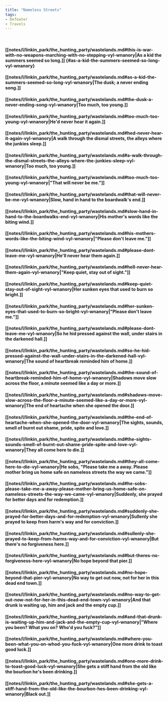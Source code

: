 ```yaml
---
title: "Nameless Streets"
tags:
- Defeater
- Travels
---
```

&nbsp;
#### [[notes/l/linkin_park/the_hunting_party/wastelands.md#this-is-war-with-no-weapons-marching-with-no-stepping-vyl-wnanory|As a kid the summers seemed so long.]] {#as-a-kid-the-summers-seemed-so-long-vyl-wnanory}
#### [[notes/l/linkin_park/the_hunting_party/wastelands.md#as-a-kid-the-summers-seemed-so-long-vyl-wnanory|The dusk; a never ending song.]]
#### [[notes/l/linkin_park/the_hunting_party/wastelands.md#the-dusk-a-never-ending-song-vyl-wnanory|Too much, too young.]]
#### [[notes/l/linkin_park/the_hunting_party/wastelands.md#too-much-too-young-vyl-wnanory|He'd never hear it again.]]
#### [[notes/l/linkin_park/the_hunting_party/wastelands.md#hed-never-hear-it-again-vyl-wnanory|A walk through the dismal streets, the alleys where the junkies sleep.]]
#### [[notes/l/linkin_park/the_hunting_party/wastelands.md#a-walk-through-the-dismal-streets-the-alleys-where-the-junkies-sleep-vyl-wnanory|Too much, too young.]]
#### [[notes/l/linkin_park/the_hunting_party/wastelands.md#too-much-too-young-vyl-wnanory|"That will never be me."]]
#### [[notes/l/linkin_park/the_hunting_party/wastelands.md#that-will-never-be-me-vyl-wnanory|Slow, hand in hand to the boardwalk's end.]]
#### [[notes/l/linkin_park/the_hunting_party/wastelands.md#slow-hand-in-hand-to-the-boardwalks-end-vyl-wnanory|His mother's words like the biting wind.]]
#### [[notes/l/linkin_park/the_hunting_party/wastelands.md#his-mothers-words-like-the-biting-wind-vyl-wnanory|"Please don't leave me."]]
#### [[notes/l/linkin_park/the_hunting_party/wastelands.md#please-dont-leave-me-vyl-wnanory|He'll never hear them again.]]
#### [[notes/l/linkin_park/the_hunting_party/wastelands.md#hell-never-hear-them-again-vyl-wnanory|"Keep quiet, stay out of sight."]]
#### [[notes/l/linkin_park/the_hunting_party/wastelands.md#keep-quiet-stay-out-of-sight-vyl-wnanory|Her sunken eyes that used to burn so bright.]]
#### [[notes/l/linkin_park/the_hunting_party/wastelands.md#her-sunken-eyes-that-used-to-burn-so-bright-vyl-wnanory|"Please don't leave me."]]
#### [[notes/l/linkin_park/the_hunting_party/wastelands.md#please-dont-leave-me-vyl-wnanory|So he hid pressed against the wall, under stairs in the darkened hall.]]
#### [[notes/l/linkin_park/the_hunting_party/wastelands.md#so-he-hid-pressed-against-the-wall-under-stairs-in-the-darkened-hall-vyl-wnanory|The sound of heartbreak reminded him of home.]]
#### [[notes/l/linkin_park/the_hunting_party/wastelands.md#the-sound-of-heartbreak-reminded-him-of-home-vyl-wnanory|Shadows move slow across the floor, a minute seemed like a day or more.]]
#### [[notes/l/linkin_park/the_hunting_party/wastelands.md#shadows-move-slow-across-the-floor-a-minute-seemed-like-a-day-or-more-vyl-wnanory|The end of heartache when she opened the door.]]
#### [[notes/l/linkin_park/the_hunting_party/wastelands.md#the-end-of-heartache-when-she-opened-the-door-vyl-wnanory|The sights, sounds, smell of burnt out shame, pride, spite and love.]]
#### [[notes/l/linkin_park/the_hunting_party/wastelands.md#the-sights-sounds-smell-of-burnt-out-shame-pride-spite-and-love-vyl-wnanory|They all come here to die.]]
#### [[notes/l/linkin_park/the_hunting_party/wastelands.md#they-all-come-here-to-die-vyl-wnanory|He sobs, "Please take me a away. Please mother bring us home safe on nameless streets the way we came."]]
#### [[notes/l/linkin_park/the_hunting_party/wastelands.md#he-sobs-please-take-me-a-away-please-mother-bring-us-home-safe-on-nameless-streets-the-way-we-came-vyl-wnanory|Suddenly, she prayed for better days and for redemption.]]
#### [[notes/l/linkin_park/the_hunting_party/wastelands.md#suddenly-she-prayed-for-better-days-and-for-redemption-vyl-wnanory|Sullenly she prayed to keep from harm's way and for conviction.]]
#### [[notes/l/linkin_park/the_hunting_party/wastelands.md#sullenly-she-prayed-to-keep-from-harms-way-and-for-conviction-vyl-wnanory|But there's no forgiveness here.]]
#### [[notes/l/linkin_park/the_hunting_party/wastelands.md#but-theres-no-forgiveness-here-vyl-wnanory|No hope beyond that pier.]]
#### [[notes/l/linkin_park/the_hunting_party/wastelands.md#no-hope-beyond-that-pier-vyl-wnanory|No way to get out now, not for her in this dead end town.]]
#### [[notes/l/linkin_park/the_hunting_party/wastelands.md#no-way-to-get-out-now-not-for-her-in-this-dead-end-town-vyl-wnanory|And that drunk is waiting up, him and jack and the empty cup.]]
#### [[notes/l/linkin_park/the_hunting_party/wastelands.md#and-that-drunk-is-waiting-up-him-and-jack-and-the-empty-cup-vyl-wnanory|"Where you been? What you on? Who'd you fuck?"]]
#### [[notes/l/linkin_park/the_hunting_party/wastelands.md#where-you-been-what-you-on-whod-you-fuck-vyl-wnanory|One more drink to toast good luck.]]
#### [[notes/l/linkin_park/the_hunting_party/wastelands.md#one-more-drink-to-toast-good-luck-vyl-wnanory|She gets a stiff hand from the old like the bourbon he's been drinking.]]
#### [[notes/l/linkin_park/the_hunting_party/wastelands.md#she-gets-a-stiff-hand-from-the-old-like-the-bourbon-hes-been-drinking-vyl-wnanory|Black out.]]
